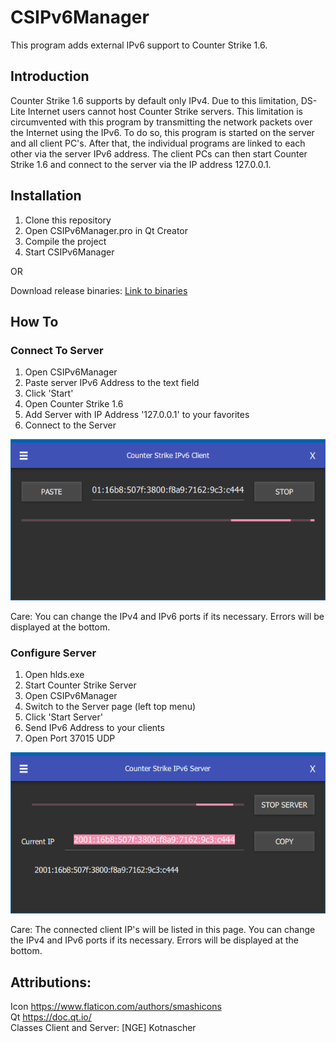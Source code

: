 # CSIPv6Manager

This program adds external IPv6 support to Counter Strike 1.6.

## Introduction

Counter Strike 1.6 supports by default only IPv4.
Due to this limitation, DS-Lite Internet users cannot host Counter Strike servers.
This limitation is circumvented with this program by transmitting the network packets over the Internet using the IPv6.
To do so, this program is started on the server and all client PC's. 
After that, the individual programs are linked to each other via the server IPv6 address.
The client PCs can then start Counter Strike 1.6 and connect to the server via the IP address 127.0.0.1.

## Installation

1. Clone this repository
2. Open CSIPv6Manager.pro in Qt Creator
3. Compile the project
4. Start CSIPv6Manager

OR

Download release binaries:
[Link to binaries](https://github.com/johbey/CSIPv6Manager/releases)

## How To

### Connect To Server

1. Open CSIPv6Manager
2. Paste server IPv6 Address to the text field
3. Click 'Start'
4. Open Counter Strike 1.6
5. Add Server with IP Address '127.0.0.1' to your favorites
6. Connect to the Server

![Client Page](https://github.com/johbey/CSIPv6Manager/blob/main/images/client.png?raw=true)

Care: 
You can change the IPv4 and IPv6 ports if its necessary.
Errors will be displayed at the bottom.

### Configure Server

1. Open hlds.exe
2. Start Counter Strike Server
3. Open CSIPv6Manager
4. Switch to the Server page (left top menu)
5. Click 'Start Server'
6. Send IPv6 Address to your clients
7. Open Port 37015 UDP

![Server Page](https://github.com/johbey/CSIPv6Manager/blob/main/images/server.png?raw=true)

Care: 
The connected client IP's will be listed in this page.
You can change the IPv4 and IPv6 ports if its necessary.
Errors will be displayed at the bottom.

## Attributions:
Icon https://www.flaticon.com/authors/smashicons<br>
Qt https://doc.qt.io/<br>
Classes Client and Server: [NGE] Kotnascher
